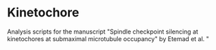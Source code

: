 # Kinetochore
Analysis scripts for the manuscript "Spindle checkpoint silencing at kinetochores at submaximal microtubule occupancy" by Etemad et al. "

